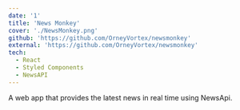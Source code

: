 ```yaml
---
date: '1'
title: 'News Monkey'
cover: './NewsMonkey.png'
github: 'https://github.com/OrneyVortex/newsmonkey'
external: 'https://github.com/OrneyVortex/newsmonkey'
tech:
  - React
  - Styled Components
  - NewsAPI
---
```


A web app that provides the latest news in real time using NewsApi.
